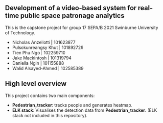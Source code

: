 ﻿## Development of a video-based system for real-time public space patronage analytics

This is the capstone project for group 17 SEPA/B 2021 Swinburne University of Technology. 
 - Nicholas Anzellotti 		| 101623877
 - Pulsokunreangsy Khut 	| 101892729
 - Tien Phu Ngo					| 102259710
 - Jake Mackintosh			| 101319794
 - Daniella Ngin					| 101155888
 - Walid Alsayed-Ahmed	| 102585389

## High level overview
This project contains two main components:
 - **Pedestrian_tracker**: tracks people and generates heatmap.
 - **ELK stack**: Visualises the detection data from **Pedestrian_tracker**. (ELK stack not included in this repository).
 

